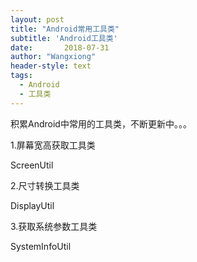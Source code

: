 ```yaml
---
layout: post
title: "Android常用工具类"
subtitle: 'Android工具类'
date:       2018-07-31
author: "Wangxiong"
header-style: text
tags:
  - Android
  - 工具类
---
```

积累Android中常用的工具类，不断更新中。。。

1.屏幕宽高获取工具类

ScreenUtil

2.尺寸转换工具类

DisplayUtil

3.获取系统参数工具类

SystemInfoUtil
